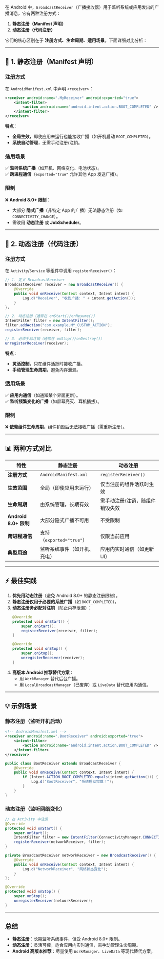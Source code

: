 在 Android 中，`BroadcastReceiver`（广播接收器）用于监听系统或应用发出的广播消息，它有两种注册方式：  

1. **静态注册（Manifest 声明）**  
2. **动态注册（代码注册）**  

它们的核心区别在于 **注册方式、生命周期、适用场景**。下面详细对比分析：

---

## **📌 1. 静态注册（Manifest 声明）**
### **注册方式**
在 `AndroidManifest.xml` 中声明 `<receiver>`：
```xml
<receiver android:name=".MyReceiver" android:exported="true">
    <intent-filter>
        <action android:name="android.intent.action.BOOT_COMPLETED" />
    </intent-filter>
</receiver>
```
**特点**：
- **全局生效**，即使应用未运行也能接收广播（如开机启动 `BOOT_COMPLETED`）。  
- **系统自动管理**，无需手动注册/注销。  

### **适用场景**
✅ **监听系统广播**（如开机、网络变化、电池状态）。  
✅ **跨进程通信**（`exported="true"` 允许其他 App 发送广播）。  

### **限制**
❌ **Android 8.0+ 限制**：  
- 大部分 **隐式广播**（非特定 App 的广播）无法静态注册（如 `CONNECTIVITY_CHANGE`）。  
- 需改用 **动态注册** 或 **JobScheduler**。  

---

## **📌 2. 动态注册（代码注册）**
### **注册方式**
在 `Activity`/`Service` 等组件中调用 `registerReceiver()`：
```java
// 1. 定义 BroadcastReceiver
BroadcastReceiver receiver = new BroadcastReceiver() {
    @Override
    public void onReceive(Context context, Intent intent) {
        Log.d("Receiver", "收到广播: " + intent.getAction());
    }
};

// 2. 动态注册（通常在 onStart()/onResume()）
IntentFilter filter = new IntentFilter();
filter.addAction("com.example.MY_CUSTOM_ACTION");
registerReceiver(receiver, filter);

// 3. 必须手动注销（通常在 onStop()/onDestroy()）
unregisterReceiver(receiver);
```
**特点**：
- **灵活控制**，只在组件活跃时接收广播。  
- **手动管理生命周期**，避免内存泄漏。  

### **适用场景**
✅ **应用内通信**（如通知某个界面更新）。  
✅ **监听频繁变化的广播**（如屏幕亮灭、耳机插拔）。  

### **限制**
❌ **依赖组件生命周期**，组件销毁后无法接收广播（需重新注册）。  

---

## **📊 两种方式对比**
| **特性**               | **静态注册**                  | **动态注册**                  |
|-----------------------|-----------------------------|-----------------------------|
| **注册方式**          | `AndroidManifest.xml`        | `registerReceiver()`         |
| **生效范围**          | 全局（即使应用未运行）         | 仅当注册的组件活跃时生效         |
| **生命周期**          | 由系统管理，长期有效            | 需手动注册/注销，随组件销毁失效   |
| **Android 8.0+ 限制** | 大部分隐式广播不可用            | 不受限制                      |
| **跨进程通信**        | 支持（`exported="true"`）     | 仅限当前应用                  |
| **典型用途**          | 监听系统事件（如开机、充电）     | 应用内实时通信（如更新 UI）      |

---

## **⚡ 最佳实践**
1. **优先用动态注册**（避免 Android 8.0+ 的静态注册限制）。  
2. **静态注册仅用于必要的系统广播**（如 `BOOT_COMPLETED`）。  
3. **动态注册务必配对注销**（防止内存泄漏）：
   ```java
   @Override
   protected void onStart() {
       super.onStart();
       registerReceiver(receiver, filter);
   }

   @Override
   protected void onStop() {
       super.onStop();
       unregisterReceiver(receiver);
   }
   ```
4. **高版本 Android 推荐替代方案**：
   - 用 `WorkManager` 替代后台广播。  
   - 用 `LocalBroadcastManager`（已废弃）或 `LiveData` 替代应用内通信。  

---

## **💡 示例场景**
### **静态注册（监听开机启动）**
```xml
<!-- AndroidManifest.xml -->
<receiver android:name=".BootReceiver" android:exported="true">
    <intent-filter>
        <action android:name="android.intent.action.BOOT_COMPLETED" />
    </intent-filter>
</receiver>
```
```java
public class BootReceiver extends BroadcastReceiver {
    @Override
    public void onReceive(Context context, Intent intent) {
        if (Intent.ACTION_BOOT_COMPLETED.equals(intent.getAction())) {
            Log.d("BootReceiver", "系统启动完成！");
        }
    }
}
```

### **动态注册（监听网络变化）**
```java
// 在 Activity 中注册
@Override
protected void onStart() {
    super.onStart();
    IntentFilter filter = new IntentFilter(ConnectivityManager.CONNECTIVITY_ACTION);
    registerReceiver(networkReceiver, filter);
}

private BroadcastReceiver networkReceiver = new BroadcastReceiver() {
    @Override
    public void onReceive(Context context, Intent intent) {
        Log.d("NetworkReceiver", "网络状态变化");
    }
};

@Override
protected void onStop() {
    super.onStop();
    unregisterReceiver(networkReceiver);
}
```

---

## **总结**
- **静态注册**：长期监听系统事件，但受 Android 8.0+ 限制。  
- **动态注册**：灵活可控，适合应用内实时通信，需手动管理生命周期。  
- **Android 高版本推荐**：尽量使用 `WorkManager`、`LiveData` 等现代替代方案。